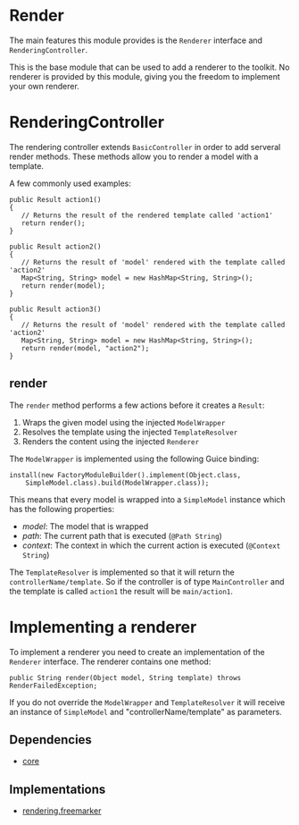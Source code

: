 # Render #

The main features this module provides is the `Renderer` interface and `RenderingController`.

This is the base module that can be used to add a renderer to the toolkit. No renderer is provided by this module, giving you the freedom to implement your own renderer.

# RenderingController #

The rendering controller extends `BasicController` in order to add serveral render methods. These methods allow you to render a model with a template.

A few commonly used examples:

```
public Result action1()
{
   // Returns the result of the rendered template called 'action1'
   return render();
}
```

```
public Result action2()
{
   // Returns the result of 'model' rendered with the template called 'action2'
   Map<String, String> model = new HashMap<String, String>();
   return render(model);
}
```


```
public Result action3()
{
   // Returns the result of 'model' rendered with the template called 'action2'
   Map<String, String> model = new HashMap<String, String>();
   return render(model, "action2");
}
```

## render ##

The `render` method performs a few actions before it creates a `Result`:

  1. Wraps the given model using the injected `ModelWrapper`
  1. Resolves the template using the injected `TemplateResolver`
  1. Renders the content using the injected `Renderer`

The `ModelWrapper` is implemented using the following Guice binding:

```
install(new FactoryModuleBuilder().implement(Object.class,
	SimpleModel.class).build(ModelWrapper.class));
```

This means that every model is wrapped into a `SimpleModel` instance which has the following properties:

  * _model_: The model that is wrapped
  * _path_: The current path that is executed (`@Path String`)
  * _context_: The context in which the current action is executed (`@Context String`)

The `TemplateResolver` is implemented so that it will return the `controllerName/template`. So if the controller is of type `MainController` and the template is called `action1` the result will be `main/action1`.

# Implementing a renderer #

To implement a renderer you need to create an implementation of the `Renderer` interface. The renderer contains one method:

```
public String render(Object model, String template) throws RenderFailedException;
```

If you do not override the `ModelWrapper` and `TemplateResolver` it will receive an instance of `SimpleModel` and "controllerName/template" as parameters.


## Dependencies ##

  * [core](core.md)

## Implementations ##

  * [rendering.freemarker](rendering_freemarker.md)